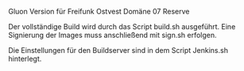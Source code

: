 
Gluon Version für Freifunk Ostvest Domäne 07 Reserve

Der vollständige Build wird durch das Script build.sh ausgeführt. 
Eine Signierung der Images muss anschließend mit sign.sh erfolgen. 

Die Einstellungen für den Buildserver sind in dem Script Jenkins.sh hinterlegt.
